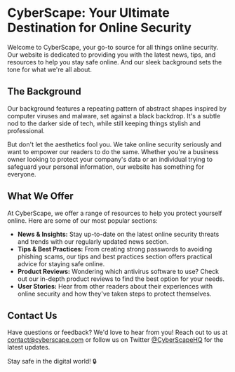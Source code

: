 <!--font:Montserrat-->

# CyberScape: Your Ultimate Destination for Online Security

Welcome to CyberScape, your go-to source for all things online security. Our website is dedicated to providing you with the latest news, tips, and resources to help you stay safe online. And our sleek background sets the tone for what we're all about.

## The Background

Our background features a repeating pattern of abstract shapes inspired by computer viruses and malware, set against a black backdrop. It's a subtle nod to the darker side of tech, while still keeping things stylish and professional.

But don't let the aesthetics fool you. We take online security seriously and want to empower our readers to do the same. Whether you're a business owner looking to protect your company's data or an individual trying to safeguard your personal information, our website has something for everyone.

## What We Offer

At CyberScape, we offer a range of resources to help you protect yourself online. Here are some of our most popular sections:

- **News & Insights:** Stay up-to-date on the latest online security threats and trends with our regularly updated news section.
- **Tips & Best Practices:** From creating strong passwords to avoiding phishing scams, our tips and best practices section offers practical advice for staying safe online.
- **Product Reviews:** Wondering which antivirus software to use? Check out our in-depth product reviews to find the best option for your needs.
- **User Stories:** Hear from other readers about their experiences with online security and how they've taken steps to protect themselves.

## Contact Us

Have questions or feedback? We'd love to hear from you! Reach out to us at [contact@cyberscape.com](mailto:contact@cyberscape.com) or follow us on Twitter [@CyberScapeHQ](https://twitter.com/CyberScapeHQ) for the latest updates.

Stay safe in the digital world! 🔒

<!--

Write me content for website with wallpaper which alt text is:

"A wallpaper with a repeating pattern of abstract shapes inspired by computer viruses and malware, set against a black background."

The name/title of the page should not be 1:1 copy of the alt text but rather a real content of the website which is using this wallpaper.

- Use markdown format 
- Start with heading
- Heading should be short and concise
- The content should look like a real website 
- The website should not be about the wallpaper, wallpaper is just a related background
- Heading should be contain work "wallpaper" or "background"
- Include real sections like references, contact, user stories, etc. use things relevant to the page purpose.
- Feel free to use structure like headings, bullets, numbering, blockquotes, paragraphs, horizontal lines, etc.
- You can use formatting like bold or _italic_
- You can include UTF-8 emojis
- Links should be only #hash anchors (and you can refer to the document itself)
- Do not include images


---


# Malware Madness: A Dark Wallpaper for Your Cybersecurity Needs

Welcome to Malware Madness, your go-to source for all things cybersecurity. Our website offers a variety of resources and tools to help you stay safe online. And what better way to set the mood than with our latest wallpaper?

## The Wallpaper

Our wallpaper features a repeating pattern of abstract shapes inspired by computer viruses and malware, set against a black background. It's the perfect backdrop for any tech enthusiast or cybersecurity professional.

But don't let the dark theme fool you. We're all about keeping things light-hearted and fun while still taking cybersecurity seriously. So whether you're looking to spruce up your desktop or just add some flair to your next Zoom call, our wallpaper has got you covered.

## User Stories

Don't just take our word for it. Check out what some of our users have to say about our wallpaper:

> "I love the edgy vibe this wallpaper gives my laptop. It reminds me to stay vigilant against cyber threats." - @cyberqueen23

> "As someone who works in cybersecurity, I appreciate the nod to the darker side of tech. Plus, it looks really cool." - John D., IT Specialist

## Resources

Looking for more ways to stay safe online? Check out some of our other resources:

- [Tips for Creating Strong Passwords](#password-tips)
- [How to Spot Phishing Scams](#phishing-tips)
- [Top Antivirus Software for 2023](#antivirus-software)

## Contact Us

Have questions or feedback? We'd love to hear from you! Reach out to us at [contact@malwaremadness.com](mailto:contact@malwaremadness.com) or follow us on Twitter [@MalwareMadness](https://twitter.com/MalwareMadness) for the latest updates.

Stay safe out there! 🔒


---


Heading should not include word "wallpaper". The website should not be about the wallpaper itself, wallpaper is just a related background, rewrite whole content.


---


# CyberScape: Protecting Your Digital World

Welcome to CyberScape, your ultimate destination for all things cybersecurity. Our website is dedicated to providing you with the latest news, tips, and resources to help you stay safe online. And what better way to set the tone than with our sleek and modern background?

## The Background

Our background features a repeating pattern of abstract shapes inspired by computer viruses and malware, set against a black backdrop. It's a subtle nod to the darker side of tech, while still keeping things stylish and professional.

But don't let the aesthetics fool you. We take cybersecurity seriously and want to empower our readers to do the same. Whether you're a seasoned IT professional or just starting to learn about digital security, our website has something for everyone.

## User Stories

Don't just take our word for it. Here are some testimonials from our readers:

> "CyberScape is my go-to source for all things cybersecurity. Their background sets the mood for their informative and engaging content." - Sarah L., Marketing Manager

> "I appreciate the attention to detail on CyberScape's website. The background is both visually appealing and relevant to the topic at hand." - Alex T., Cybersecurity Analyst

## Resources

Looking for more ways to protect yourself online? Check out some of our other resources:

- [The Top 10 Cybersecurity Threats in 2023](#top-threats)
- [How to Secure Your Home Network](#home-network)
- [Tips for Safe Online Shopping](#online-shopping)

## Contact Us

Have questions or feedback? We'd love to hear from you! Reach out to us at [contact@cyberscape.com](mailto:contact@cyberscape.com) or follow us on Twitter [@CyberScapeHQ](https://twitter.com/CyberScapeHQ) for the latest updates.

Stay safe in the digital world! 🔒


---


Heading is too long, rewrite whole content.


---


# CyberScape: Your Ultimate Destination for Cybersecurity

Welcome to CyberScape, your one-stop-shop for all things cybersecurity. Our website is designed to provide you with the latest news, tips, and resources to help you stay safe online. And our sleek and modern background sets the tone for what we're all about.

## The Background

Our background features a repeating pattern of abstract shapes inspired by computer viruses and malware, set against a black backdrop. It's a subtle nod to the darker side of tech, while still keeping things stylish and professional.

But don't let the aesthetics fool you. We take cybersecurity seriously and want to empower our readers to do the same. Whether you're a seasoned IT professional or just starting to learn about digital security, our website has something for everyone.

## What We Offer

At CyberScape, we offer a range of resources to help you protect yourself online. Here are some of our most popular sections:

- **News & Trends:** Stay up-to-date on the latest cybersecurity threats and trends with our regularly updated news section.
- **Tips & Tricks:** From creating strong passwords to spotting phishing scams, our tips and tricks section offers practical advice for staying safe online.
- **Product Reviews:** Wondering which antivirus software to use? Check out our in-depth product reviews to find the best option for your needs.
- **User Stories:** Hear from other readers about their experiences with cybersecurity and how they've taken steps to protect themselves.

## Contact Us

Have questions or feedback? We'd love to hear from you! Reach out to us at [contact@cyberscape.com](mailto:contact@cyberscape.com) or follow us on Twitter [@CyberScapeHQ](https://twitter.com/CyberScapeHQ) for the latest updates.

Stay safe in the digital world! 🔒


---


Heading is too long, rewrite whole content.


---


# CyberScape: Your Ultimate Destination for Online Security

Welcome to CyberScape, your go-to source for all things online security. Our website is dedicated to providing you with the latest news, tips, and resources to help you stay safe online. And our sleek background sets the tone for what we're all about.

## The Background

Our background features a repeating pattern of abstract shapes inspired by computer viruses and malware, set against a black backdrop. It's a subtle nod to the darker side of tech, while still keeping things stylish and professional.

But don't let the aesthetics fool you. We take online security seriously and want to empower our readers to do the same. Whether you're a business owner looking to protect your company's data or an individual trying to safeguard your personal information, our website has something for everyone.

## What We Offer

At CyberScape, we offer a range of resources to help you protect yourself online. Here are some of our most popular sections:

- **News & Insights:** Stay up-to-date on the latest online security threats and trends with our regularly updated news section.
- **Tips & Best Practices:** From creating strong passwords to avoiding phishing scams, our tips and best practices section offers practical advice for staying safe online.
- **Product Reviews:** Wondering which antivirus software to use? Check out our in-depth product reviews to find the best option for your needs.
- **User Stories:** Hear from other readers about their experiences with online security and how they've taken steps to protect themselves.

## Contact Us

Have questions or feedback? We'd love to hear from you! Reach out to us at [contact@cyberscape.com](mailto:contact@cyberscape.com) or follow us on Twitter [@CyberScapeHQ](https://twitter.com/CyberScapeHQ) for the latest updates.

Stay safe in the digital world! 🔒


---


Write me a Google font which is best fitting for the website.

Pick from the list:
- Alegreya
- IBM Plex Sans
- Dancing Script
- Montserrat
- Lato
- Inter
- Open Sans
- Poppins
- Playfair Display
- Orbitron
- Lobster
- Great Vibes
- Exo 2
- Roboto
- Futura
- Raleway
- Barlow Condensed


Write just the font name nothing else.


---


Montserrat

-->
